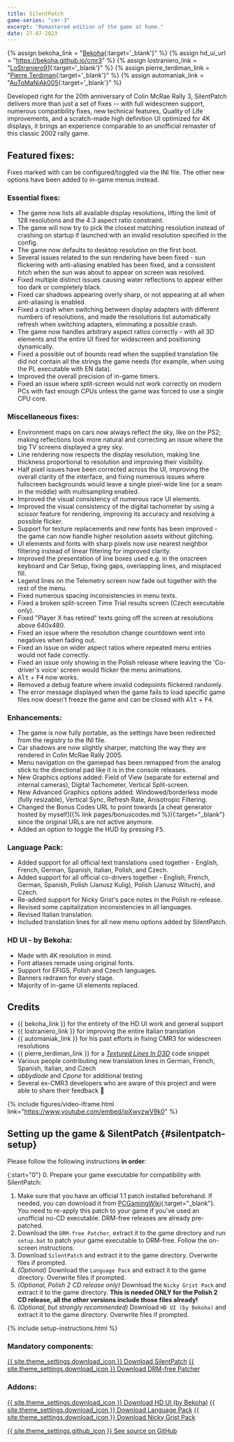 ```yaml
---
title: SilentPatch
game-series: "cmr-3"
excerpt: "Remastered edition of the game at home."
date: 27-07-2023
---
```


{% assign bekoha_link = "[Bekoha](https://twitter.com/Bek0ha){:target='_blank'}" %}
{% assign hd_ui_url = "https://bekoha.github.io/cmr3" %}
{% assign lostraniero_link = "[LoStraniero91](https://www.youtube.com/@LoStraniero91){:target='_blank'}" %}
{% assign pierre_terdiman_link = "[Pierre Terdiman](http://www.codercorner.com/blog){:target='_blank'}" %}
{% assign automaniak_link = "[AuToMaNiAk005](https://www.youtube.com/@AuToMaNiAk005){:target='_blank'}" %}


Developed right for the 20th anniversary of Colin McRae Rally 3, SilentPatch delivers more than just a set of fixes -- with full widescreen support,
numerous compatibility fixes, new technical features, Quality of Life improvements, and a scratch-made high definition UI optimized for 4K displays,
it brings an experience comparable to an unofficial remaster of this classic 2002 rally game.

## Featured fixes:

Fixes marked with <i class="fas fa-cog"></i> can be configured/toggled via the INI file. The other new options have been added to in-game menus instead.

### Essential fixes:
* The game now lists all available display resolutions, lifting the limit of 128 resolutions and the 4:3 aspect ratio constraint.
* The game will now try to pick the closest matching resolution instead of crashing on startup if launched with an invalid resolution specified in the config.
* The game now defaults to desktop resolution on the first boot.
* Several issues related to the sun rendering have been fixed - sun flickering with anti-aliasing enabled has been fixed, and a consistent hitch when the sun was about to appear on screen was resolved.
* Fixed multiple distinct issues causing water reflections to appear either too dark or completely black.
* Fixed car shadows appearing overly sharp, or not appearing at all when anti-aliasing is enabled.
* Fixed a crash when switching between display adapters with different numbers of resolutions, and made the resolutions list automatically refresh when switching adapters, eliminating a possible crash.
* The game now handles arbitrary aspect ratios correctly - with all 3D elements and the entire UI fixed for widescreen and positioning dynamically.
* Fixed a possible out of bounds read when the supplied translation file did not contain all the strings the game needs (for example, when using the PL executable with EN data).
* Improved the overall precision of in-game timers.
* Fixed an issue where split-screen would not work correctly on modern PCs with fast enough CPUs unless the game was forced to use a single CPU core.

### Miscellaneous fixes:
* <i class="fas fa-cog"></i> Environment maps on cars now always reflect the sky, like on the PS2; making reflections look more natural and correcting an issue where the big TV screens displayed a grey sky.
* Line rendering now respects the display resolution, making line thickness proportional to resolution and improving their visibility.
* Half pixel issues have been corrected across the UI, improving the overall clarity of the interface, and fixing numerous issues where fullscreen backgrounds would leave a single pixel-wide line (or a seam in the middle) with multisampling enabled.
* Improved the visual consistency of numerous race UI elements.
* Improved the visual consistency of the digital tachometer by using a scissor feature for rendering, improving its accuracy and resolving a possible flicker.
* Support for texture replacements and new fonts has been improved - the game can now handle higher resolution assets without glitching.
* UI elements and fonts with sharp pixels now use nearest neighbor filtering instead of linear filtering for improved clarity.
* Improved the presentation of line boxes used e.g. in the onscreen keyboard and Car Setup, fixing gaps, overlapping lines, and misplaced fill.
* Legend lines on the Telemetry screen now fade out together with the rest of the menu.
* Fixed numerous spacing inconsistencies in menu texts.
* Fixed a broken split-screen Time Trial results screen (Czech executable only).
* Fixed "Player X has retired" texts going off the screen at resolutions above 640x480.
* Fixed an issue where the resolution change countdown went into negatives when fading out.
* Fixed an issue on wider aspect ratios where repeated menu entries would not fade correctly.
* Fixed an issue only showing in the Polish release where leaving the 'Co-driver's voice' screen would flicker the menu animations.
* <kbd>Alt</kbd> + <kbd>F4</kbd> now works.
* Removed a debug feature where invalid codepoints flickered randomly.
* The error message displayed when the game fails to load specific game files now doesn't freeze the game and can be closed with <kbd>Alt</kbd> + <kbd>F4</kbd>.

### Enhancements:
* The game is now fully portable, as the settings have been redirected from the registry to the INI file.
* <i class="fas fa-cog"></i> Car shadows are now slightly sharper, matching the way they are rendered in Colin McRae Rally 2005.
* <i class="fas fa-cog"></i> Menu navigation on the gamepad has been remapped from the analog stick to the directional pad like it is in the console releases.
* New Graphics options added: Field of View (separate for external and internal cameras), Digital Tachometer, Vertical Split-screen.
* New Advanced Graphics options added: Windowed/borderless mode (fully resizable), Vertical Sync, Refresh Rate, Anisotropic Filtering.
* Changed the Bonus Codes URL to point towards [a cheat generator hosted by myself]({% link pages/bonuscodes.md %}){:target="_blank"} since the original URLs are not active anymore.
* Added an option to toggle the HUD by pressing <kbd>F5</kbd>.

### Language Pack:
* Added support for all official text translations used together - English, French, German, Spanish, Italian, Polish, and Czech.
* Added support for all official co-drivers together - English, French, German, Spanish, Polish (Janusz Kulig), Polish (Janusz Wituch), and Czech.
* Re-added support for Nicky Grist's pace notes in the Polish re-release.
* Revised some capitalization inconsistencies in all languages.
* Revised Italian translation.
* Included translation lines for all new menu options added by SilentPatch.

### HD UI - by Bekoha:
* Made with 4K resolution in mind.
* Font atlases remade using original fonts.
* Support for EFIGS, Polish and Czech languages.
* Banners redrawn for every stage.
* Majority of in-game UI elements replaced.

## Credits
* {{ bekoha_link }} for the entirety of the HD UI work and general support
* {{ lostraniero_link }} for improving the entire Italian translation
* {{ automaniak_link }} for his past efforts in fixing CMR3 for widescreen resolutions
* {{ pierre_terdiman_link }} for a [*Textured Lines In D3D*](https://www.flipcode.com/archives/Textured_Lines_In_D3D.shtml) code snippet
* Various people contributing new translation lines in German, French, Spanish, Italian, and Czech
* *abbydiode* and *Cpone* for additional testing
* Several ex-CMR3 developers who are aware of this project and were able to share their feedback 🙂

{% include figures/video-iframe.html link="https://www.youtube.com/embed/ipXwyzwV9k0" %}

## Setting up the game & SilentPatch {#silentpatch-setup}
Please follow the following instructions **in order**:

{:start="0"}
0. Prepare your game executable for compatibility with SilentPatch:
   1. Make sure that you have an official 1.1 patch installed beforehand. If needed, you can download it from [PCGamingWiki](https://community.pcgamingwiki.com/files/file/2506-colin-mcrae-rally-3-patch/){:target="_blank"}. You need to re-apply this patch to your game if you've used an unofficial no-CD executable. DRM-free releases are already pre-patched.
   2. Download the `DRM-free Patcher`, extract it to the game directory and run `setup.bat` to patch your game executable to DRM-free. Follow the on-screen instructions.
1. Download `SilentPatch` and extract it to the game directory. Overwrite files if prompted.
2. _(Optional)_ Download the `Language Pack` and extract it to the game directory. Overwrite files if prompted.
3. _(Optional, Polish 2 CD release only)_ Download the `Nicky Grist Pack` and extract it to the game directory. **This is needed ONLY for the Polish 2 CD release, all the other versions
   include those files already!**
4. _(Optional, but strongly recommended)_ Download `HD UI (by Bekoha)` and extract it to the game directory. Overwrite files if prompted.

{% include setup-instructions.html %}

### Mandatory components:
<a href="https://github.com/CookiePLMonster/SilentPatchCMR3/releases/latest/download/SilentPatchCMR3.zip" class="button" role="button">{{ site.theme_settings.download_icon }} Download SilentPatch</a>
<a href="https://github.com/CookiePLMonster/SilentPatchCMR3/releases/latest/download/CMR3Patcher.zip" class="button" role="button">{{ site.theme_settings.download_icon }} Download DRM-free Patcher</a>

### Addons:
<a href="{{ hd_ui_url }}" class="button" role="button" target="_blank">{{ site.theme_settings.download_icon }} Download HD UI (by Bekoha)</a>
<a href="https://github.com/CookiePLMonster/SilentPatchCMR3/releases/latest/download/CMR3LanguagePack.zip" class="button" role="button">{{ site.theme_settings.download_icon }} Download Language Pack</a>
<a href="https://github.com/CookiePLMonster/SilentPatchCMR3/releases/latest/download/CMR3NickyGristPack.zip" class="button" role="button">{{ site.theme_settings.download_icon }} Download Nicky Grist Pack</a>

<a href="https://github.com/CookiePLMonster/SilentPatchCMR3" class="button github" role="button" target="_blank">{{ site.theme_settings.github_icon }} See source on GitHub</a>
